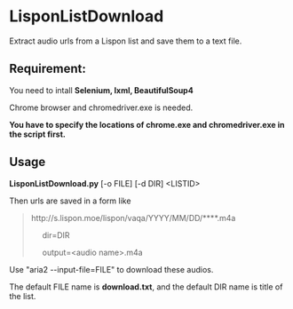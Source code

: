 # LisponListDownload
Extract audio urls from a Lispon list and save them to a text file.

## Requirement:

You need to intall __Selenium, lxml, BeautifulSoup4__

Chrome browser and chromedriver.exe is needed.

__You have to specify the locations of chrome.exe and chromedriver.exe in the script first.__

## Usage

__LisponListDownload&#46;py__ [-o FILE] [-d DIR] \<LISTID\>

Then urls are saved in a form like

>http&#8203;://s.lispon.moe/lispon/vaqa/YYYY/MM/DD/****.m4a
>
>&nbsp;&nbsp;&nbsp;&nbsp; dir=DIR 	 
>	 
>&nbsp;&nbsp;&nbsp;&nbsp; output=\<audio name\>.m4a

Use "aria2 --input-file=FILE" to download these audios.

The default FILE name is __download.txt__, and the default DIR name is title of the list.
